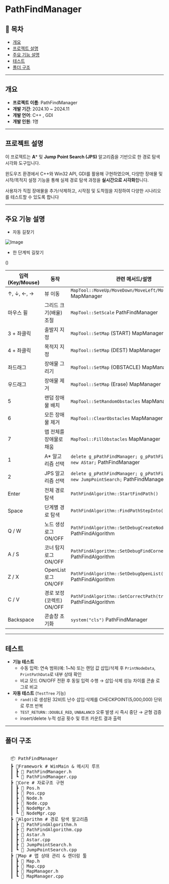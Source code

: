 # PathFindManager

## 📌 목차
- [개요](#개요)
- [프로젝트 설명](#프로젝트-설명)
- [주요 기능 설명](#주요기능_설명)
- [테스트](#테스트)
- [폴더 구조](#폴더-구조)

---

## 개요

- **프로젝트 이름**: PathFindManager
- **개발 기간**: 2024.10 ~ 2024.11
- **개발 언어**: C++ , GDI
- **개발 인원**: 1명

---

## 프로젝트 설명

이 프로젝트는 **A*** 및 **Jump Point Search (JPS)** 알고리즘을 기반으로 한 경로 탐색 시각화 도구입니다.

윈도우즈 환경에서 C++와 Win32 API, GDI를 활용해 구현하였으며, 다양한 장애물 및 시작/목적지 설정 기능을 통해 실제 경로 탐색 과정을 **실시간으로 시각화**합니다.

사용자가 직접 장애물을 추가/삭제하고, 시작점 및 도착점을 지정하여 다양한 시나리오를 테스트할 수 있도록 합니다

---

## 주요 기능 설명

- 자동 길찾기

![Image](https://github.com/user-attachments/assets/8a124065-69f0-4c32-b0b2-79226fc78006)

- 한 단계씩 길찾기

()

| 입력 (Key/Mouse) | 동작 | 관련 메서드/설명 |
| --- | --- | --- |
| ↑, ↓, ←, → | 뷰 이동 | `MapTool::MoveUp/MoveDown/MoveLeft/MoveRight` MapManager |
| 마우스 휠 | 그리드 크기(배율) 조절 | `MapTool::SetScale` PathFindManager |
| 3 + 좌클릭 | 출발지 지정 | `MapTool::SetMap` (START) MapManager |
| 4 + 좌클릭 | 목적지 지정 | `MapTool::SetMap` (DEST) MapManager |
| 좌드래그 | 장애물 그리기 | `MapTool::SetMap` (OBSTACLE) MapManager |
| 우드래그 | 장애물 제거 | `MapTool::SetMap` (Erase) MapManager |
| 5 | 랜덤 장애물 배치 | `MapTool::SetRandomObstacles` MapManager |
| 6 | 모든 장애물 제거 | `MapTool::ClearObstacles` MapManager |
| 7 | 맵 전체를 장애물로 채움 | `MapTool::FillObstacles` MapManager |
| 1 | A* 알고리즘 선택 | `delete g_pPathFindManager; g_pPathFindManager = new AStar;` PathFindManager |
| 2 | JPS 알고리즘 선택 | `delete g_pPathFindManager; g_pPathFindManager = new JumpPointSearch;` PathFindManager |
| Enter | 전체 경로 탐색 | `PathFindAlgorithm::StartFindPath()` |
| Space | 단계별 경로 탐색 | `PathFindAlgorithm::FindPathStepInto()` |
| Q / W | 노드 생성 로그 ON/OFF | `PathFindAlgorithm::SetDebugCreateNode(true/false)` PathFindAlgorithm |
| A / S | 코너 탐지 로그 ON/OFF | `PathFindAlgorithm::SetDebugFindCorner(true/false)` PathFindAlgorithm |
| Z / X | OpenList 로그 ON/OFF | `PathFindAlgorithm::SetDebugOpenList(true/false)` PathFindAlgorithm |
| C / V | 경로 보정(코렉트) ON/OFF | `PathFindAlgorithm::SetCorrectPath(true/false)` PathFindAlgorithm |
| Backspace | 콘솔창 초기화 | `system("cls")` PathFindManager |

---

## 테스트

- **기능 테스트**
    - 수동 입력: 연속 범위(예: 1~N) 또는 랜덤 값 삽입/삭제 후 `PrintNodeData`, `PrintPathData`로 내부 상태 확인
    - 비교 모드 ON/OFF 전환 후 동일 입력 수행 → 삽입·삭제 성능 차이를 콘솔 로그로 비교
- **자동 테스트** (`TestTree` 기능)
    - `rand()`로 생성된 32비트 난수 삽입·삭제를 CHECKPOINT(5,000,000) 단위로 루프 반복
    - `TEST_RETURN::DOUBLE_RED`, `UNBALANCD` 오류 발생 시 즉시 중단 → 균형 검증
    - insert/delete 누적 성공 횟수 및 루프 카운트 결과 출력
---

## 폴더 구조

<pre> 
  📦 PathFindManager 
  ┣ 📂Framework # WinMain & 메시지 루프 
  ┃ ┣ 📜 PathFindManager.h 
  ┃ ┗ 📜 PathFindManager.cpp 
  ┣ 📂Core # 자료구조 구현 
  ┃ ┣ 📜 Pos.h 
  ┃ ┣ 📜 Pos.cpp 
  ┃ ┣ 📜 Node.h 
  ┃ ┣ 📜 Node.cpp 
  ┃ ┣ 📜 NodeMgr.h 
  ┃ ┗ 📜 NodeMgr.cpp 
  ┣ 📂Algorithm # 경로 탐색 알고리즘 
  ┃ ┣ 📜 PathFindAlgorithm.h 
  ┃ ┣ 📜 PathFindAlgorithm.cpp 
  ┃ ┣ 📜 Astar.h 
  ┃ ┣ 📜 Astar.cpp 
  ┃ ┣ 📜 JumpPointSearch.h 
  ┃ ┗ 📜 JumpPointSearch.cpp 
  ┣ 📂Map # 맵 상태 관리 & 렌더링 툴 
  ┃ ┣ 📜 Map.h 
  ┃ ┣ 📜 Map.cpp 
  ┃ ┣ 📜 MapManager.h 
  ┃ ┗ 📜 MapManager.cpp 
</pre>
